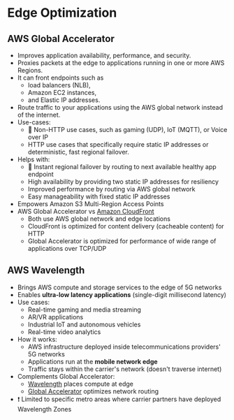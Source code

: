 
# Edge Optimization

## AWS Global Accelerator

- Improves application availability, performance, and security.
- Proxies packets at the edge to applications running in one or more AWS Regions.
- It can front endpoints such as
  - load balancers (NLB),
  - Amazon EC2 instances,
  - and Elastic IP addresses.
- Route traffic to your applications using the AWS global network instead of the internet.
- Use-cases:
  - 📝 Non-HTTP use cases, such as gaming (UDP), IoT (MQTT), or Voice over IP
  - HTTP use cases that specifically require static IP addresses or deterministic, fast regional failover.
- Helps with:
  - 📝 Instant regional failover by routing to next available healthy app endpoint
  - High availability by providing two static IP addresses for resiliency
  - Improved performance by routing via AWS global network
  - Easy manageability with fixed static IP addresses
- Empowers Amazon S3 Multi-Region Access Points
- AWS Global Accelerator vs [Amazon CloudFront](./04-06-02-networking-edge-cloudfront.md)
  - Both use AWS global network and edge locations
  - CloudFront is optimized for content delivery (cacheable content) for HTTP
  - Global Accelerator is optimized for performance of wide range of applications over TCP/UDP

## AWS Wavelength

- Brings AWS compute and storage services to the edge of 5G networks
- Enables **ultra-low latency applications** (single-digit millisecond latency)
- Use cases:
  - Real-time gaming and media streaming
  - AR/VR applications
  - Industrial IoT and autonomous vehicles
  - Real-time video analytics
- How it works:
  - AWS infrastructure deployed inside telecommunications providers' 5G networks
  - Applications run at the **mobile network edge**
  - Traffic stays within the carrier's network (doesn't traverse internet)
- Complements Global Accelerator:
  - [Wavelength](#aws-wavelength) places compute at edge
  - [Global Accelerator](#aws-global-accelerator) optimizes network routing
- ❗ Limited to specific metro areas where carrier partners have deployed Wavelength Zones

